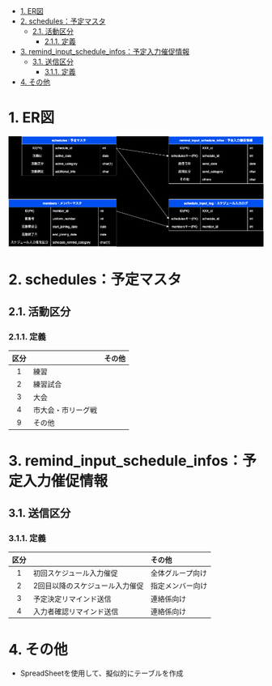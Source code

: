 - [1. ER図](#1-er図)
- [2. schedules：予定マスタ](#2-schedules予定マスタ)
  - [2.1. 活動区分](#21-活動区分)
    - [2.1.1. 定義](#211-定義)
- [3. remind\_input\_schedule\_infos：予定入力催促情報](#3-remind_input_schedule_infos予定入力催促情報)
  - [3.1. 送信区分](#31-送信区分)
    - [3.1.1. 定義](#311-定義)
- [4. その他](#4-その他)

# 1. ER図
![](ER_figure.drawio.png)

# 2. schedules：予定マスタ

## 2.1. 活動区分
### 2.1.1. 定義

| 区分 | | その他 |
| :--: | :-- | :-- |
| 1 | 練習 |  |
| 2 | 練習試合 |  |
| 3 | 大会 |  |
| 4 | 市大会・市リーグ戦 |  |
| 9 | その他 |  |

# 3. remind_input_schedule_infos：予定入力催促情報

## 3.1. 送信区分
### 3.1.1. 定義

| 区分 | | その他 |
| :--: | :-- | :-- |
| 1 | 初回スケジュール入力催促 | 全体グループ向け |
| 2 | 2回目以降のスケジュール入力催促 | 指定メンバー向け |
| 3 | 予定決定リマインド送信 | 連絡係向け |
| 4 | 入力者確認リマインド送信 | 連絡係向け  |

# 4. その他
- SpreadSheetを使用して、擬似的にテーブルを作成